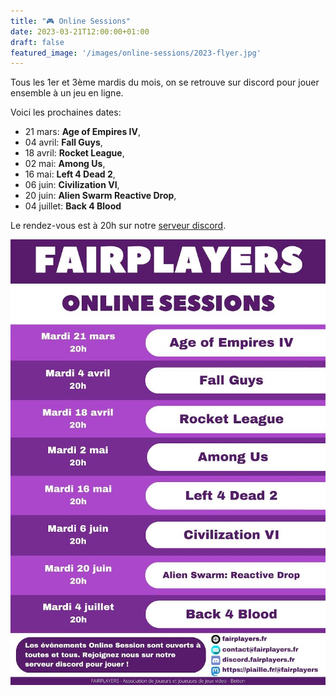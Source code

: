 ```yaml
---
title: "🎮 Online Sessions"
date: 2023-03-21T12:00:00+01:00
draft: false
featured_image: '/images/online-sessions/2023-flyer.jpg'
---
```


Tous les 1er et 3ème mardis du mois, on se retrouve sur discord pour jouer ensemble à un jeu en ligne.

Voici les prochaines dates:
- 21 mars: **Age of Empires IV**,
- 04 avril: **Fall Guys**,
- 18 avril: **Rocket League**,
- 02 mai: **Among Us**,
- 16 mai: **Left 4 Dead 2**,
- 06 juin: **Civilization VI**,
- 20 juin: **Alien Swarm Reactive Drop**,
- 04 juillet: **Back 4 Blood**

Le rendez-vous est à 20h sur notre [serveur discord](https://discord.gg/Cxy7tW4M46).

![Online Sessions](/images/online-sessions/2023-flyer.jpg)
